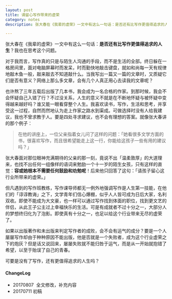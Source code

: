 ```yaml
---
layout: post
title: 请留心写作带来的虚荣
category: notes
description: 张大春在《我辈的虚荣》一文中有这么一句话：是否还有比写作更值得追求的人生？我也在思考这个问题。

---
```


张大春在《我辈的虚荣》一文中有这么一句话：**是否还有比写作更值得追求的人生**？我也在思考这个问题。

对于我而言，写作真的只是与陌生人沟通的手段，而不是生活的全部。终日躲在一格房间里，面对电脑屏幕时而发呆，时而勤快地敲击键盘，就如和尚每一天有规律地敲木鱼一般，敲来敲去不知道敲什么。当我写出一篇又一篇的文章时，又质疑它们是否有意义？网络上那么多文章，会有几个人真正用心去读我的文章呢？

也许熬了三年五载后出版了几本书，我会成为一名合格的作家。到那时候，我会不会怀疑自己入错了行？不过没关系，人生的意义不就是在不断地怀疑与被怀疑中变得越来越好吗？谁又能一眼看穿整个人生。我喜欢读书，写作，生活和思考，并享受这一过程，自然而然地认为走上作家之路水到渠成。可做选择时没有人给我建议，我也不曾求教于人。要是四处寻求建议，也不会有理想的答案。就像张大春讲的那个例子：

>在他的讲座上，一位父亲指着女儿问了这样的问题：「她看很多文学方面的书，很喜欢写作，而且很希望能走上这一行，你能给这孩子一些有用的建议吗？」 

张大春面对那位眼神充满期待的父亲的那一刻，竟说不出「温柔敦厚」的大道理来，也找不出任何一组像样的语词来勉励一个十一岁的陌生女孩，只有这样的直觉：**容或她根本不需要任何鼓励和劝勉呢**！后来他只回答了这句：「请孩子留心这行业所带来的虚荣。」

但凡遇到的写作班教练，写作课导师都无一例外地强调写作是人生第一技能，在他们的「谆谆教诲」之下，文学青年们信心爆棚，似乎人人皆可成为日后大家，名利双收。即使不能成为大文豪，也一样可以通过写作找到体面的职位，找到更文艺的伴侣，从此王子公主过上幸福快乐的生活。可是有成就者不过十分之一，大部分人的梦想终归化为了泡影。即使真有十分之一，也足以给这个行业带来无尽的虚荣了。

如果以出版著作和未出版来判定写作者的成败，会不会有运气的成分？要是一个人屡屡写作却由于种种原因不能出版，他是否就是一个失败者，成为这个行业虚荣之下的炮灰？但是话又说回来，屡屡失败就不能归咎于运气，而是从一开始就抱错了希望，以至于贻误了自己的青春。

可要是没有了写作，还有更值得追求的人生吗？

#### **ChangeLog**
- 20170807  全文修改，补充内容
- 20170711  初稿
